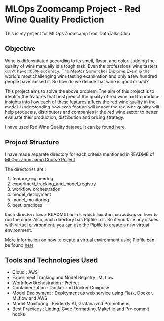 # MLOps Zoomcamp Project - Red Wine Quality Prediction

This is my project for MLOps Zoomcamp from DataTalks.Club

## Objective

Wine is differentiated according to its smell, flavor, and color. Judging the quality of wine manually is a tough task. Even the professional wine tasters don't have 100% accuracy. The Master Sommelier Diploma Exam is the world's most challenging wine tasting examination and only a few hundred people have passed it. So how do we decide that wine is good or bad? 

This project aims to solve the above problem. The aim of this project is to identify the features that best predict the quality of red wine and to produce insights into how each of these features affects the red wine quality in the model. Understanding how each feature will impact the red wine quality will help producers, distributors and companies in the red wine sector to better evaluate their production, distribution and pricing strategy.

I have used Red Wine Quality dataset. It can be found [here](https://www.kaggle.com/datasets/uciml/red-wine-quality-cortez-et-al-2009).

## Project Structure

I have made separate directory for each criteria mentioned in README of [MLOps Zoomcamp Course Project](https://github.com/DataTalksClub/mlops-zoomcamp/tree/main/07-project)

The directories are : 

1. feature_engineering   
2. experiment_tracking_and_model_registry
3. workflow_orchestration
4. model_deployment
5. model_monitoring
6. best_practices

Each directory has a README file in it which has the instructions on how to run the code. Also, each directory has Pipfile in it. So if you face any issues with virtual environment, you can use the Pipfile to create a new virtual environment.

More information on how to create a virtual environment using Pipfile can be found [here](https://stackoverflow.com/questions/52171593/how-to-install-dependencies-from-a-copied-pipfile-inside-a-virtual-environment)



## Tools and Technologies Used 

* Cloud : AWS
* Experiment Tracking and Model Registry : MLflow
* Workflow Orchestration : Prefect
* Containerization : Docker and Docker Compose
* Model Deployment : Deployment as web service using Flask, Docker, MLflow and AWS
* Model Monitoring : Evidently AI, Grafana and Prometheus
* Best Practices : Linting, Code Formatting, Makefile and Pre-commit hooks
